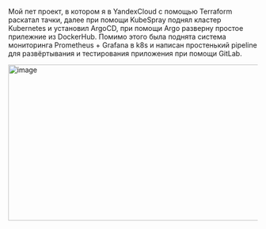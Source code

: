 Мой пет проект, в котором я в YandexCloud с помощью Terraform раскатал тачки, далее при помощи KubeSpray поднял кластер Kubernetes и установил ArgoCD, при помощи Argo разверну простое прилежние из DockerHub. Помимо этого была поднята система мониторинга Prometheus + Grafana в k8s и написан простенький pipeline для развёртывания и тестирования приложения при помощи GitLab.

<img width="640" height="315" alt="image" src="https://github.com/user-attachments/assets/f1f1996b-1c02-434f-8e9c-b5a6f27c3d69" />
